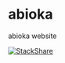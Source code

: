 # abioka
abioka website 

[![StackShare](http://img.shields.io/badge/tech-stack-0690fa.svg?style=flat)](http://stackshare.io/tugrulelmas/abioka)
